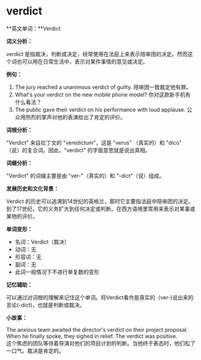 # verdict

\*\*英文单词：\*\*Verdict

  

**词义分析：**

  

verdict 是指裁决，判断或决定，经常使用在法庭上来表示陪审团的决定。然而这个词也可以用在日常生活中，表示对某件事情的意见或决定。

  

**例句：**

  

1.  The jury reached a unanimous verdict of guilty. 陪审团一致裁定他有罪。
2.  What's your verdict on the new mobile phone model? 你对这款新手机有什么看法？
3.  The public gave their verdict on his performance with loud applause. 公众用热烈的掌声对他的表演给出了肯定的评价。

  

**词根分析：**

  

"Verdict" 来自拉丁文的 "veredictum"，这是 "verus" （真实的）和 "dico" （说）的复合词。因此，"verdict" 的字面意思就是说出真相。

  

**词缀分析：**

  

"Verdict" 的词缀主要是由 "ver-"（真实的）和 "-dict"（说）组成。

  

**发展历史和文化背景：**

  

Verdict 的历史可以追溯到14世纪的英格兰，那时它主要指法庭中陪审团的决定。到了17世纪，它的义务扩大到任何决定或判断。在西方语境里常用来表示对某事或某物的评价。

  

**单词变形：**

  

*   名词：Verdict（裁决）
*   动词：无
*   形容词：无
*   副词：无
*   此词一般情况下不进行单复数的变形

  

**记忆辅助：**

  

可以通过对词根的理解来记住这个单词。将Verdict看作是真实的（ver-)说出来的言论(-dict)，也就是判断或裁决。

  

**小故事：**

  

The anxious team awaited the director's verdict on their project proposal. When he finally spoke, they sighed in relief. The verdict was positive.  
这个焦虑的团队等待着导演对他们的项目计划的判断。当他终于表态时，他们松了一口气。裁决是肯定的。
